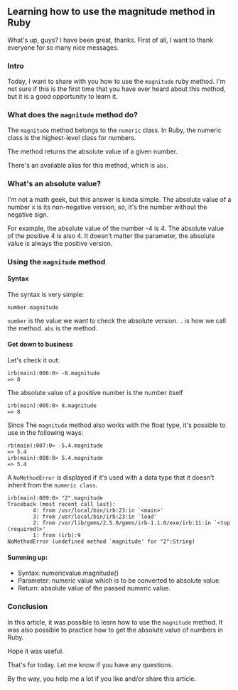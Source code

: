 ## Learning how to use the magnitude method in Ruby

What's up, guys? 
I have been great, thanks.
First of all, I want to thank everyone for so many nice messages.

### Intro
Today, I want to share with you how to use the `magnitude` ruby method. I'm not sure if this is the first time that you have ever heard about this method, but it is a good opportunity to learn it.

### What does the `magnitude` method do?
The `magnitude` method belongs to the `numeric` class. In Ruby, the numeric class is the highest-level class for numbers. 

The method returns the absolute value of a given number.

There's an available alias for this method, which is `abs`.

### What's an absolute value?
I'm not a math geek, but this answer is kinda simple. The absolute value of a number x is its non-negative version, so, it's the number without the negative sign.

For example, the absolute value of the number -4 is 4. The absolute value of the positive 4 is also 4. It doesn't matter the parameter, the absolute value is always the positive version.

### Using the `magnitude` method
#### Syntax
The syntax is very simple:
``` 
number.magnitude
``` 
`number` is the value we want to check the absolute version.
`.` is how we call the method.
`abs` is the method.

#### Get down to business
Let's check it out:
```
irb(main):006:0> -8.magnitude
=> 8
```
The absolute value of a positive number is the number itself
```
irb(main):005:0> 8.magnitude
=> 8
```

Since The `magnitude` method also works with the float type, it's possible to use in the following ways:
```
rb(main):007:0> -5.4.magnitude
=> 5.4
irb(main):008:0> 5.4.magnitude
=> 5.4
```

A `NoMethodError` is displayed if it's used with a data type that it doesn't inherit from the `numeric class`.
```
irb(main):009:0> "2".magnitude
Traceback (most recent call last):
        4: from /usr/local/bin/irb:23:in `<main>'
        3: from /usr/local/bin/irb:23:in `load'
        2: from /var/lib/gems/2.5.0/gems/irb-1.1.0/exe/irb:11:in `<top (required)>'
        1: from (irb):9
NoMethodError (undefined method `magnitude' for "2":String)
``` 

#### Summing up:
- Syntax: numericvalue.magnitude()
- Parameter: numeric value which is to be converted to absolute value.
- Return: absolute value of the passed numeric value.

### Conclusion
In this article, it was possible to learn how to use the `magnitude` method. It was also possible to practice how to get the absolute value of numbers in Ruby.

Hope it was useful.

That's for today. Let me know if you have any questions.

By the way, you help me a lot if you like and/or share this article.
